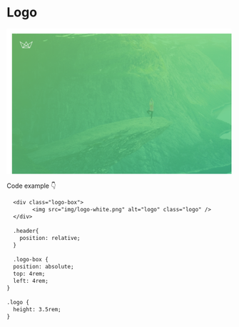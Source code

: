 # Logo

![example image](../md-images/4.png)

Code example 👇

```
  <div class="logo-box">
        <img src="img/logo-white.png" alt="logo" class="logo" />
  </div>

  .header{
    position: relative;
  }

  .logo-box {
  position: absolute;
  top: 4rem;
  left: 4rem;
}

.logo {
  height: 3.5rem;
}

```

